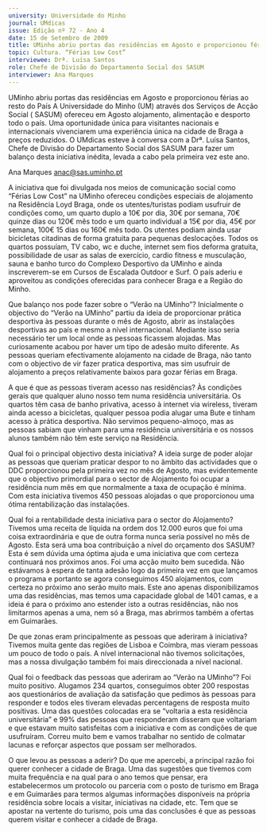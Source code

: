 ```yaml
---
university: Universidade do Minho
journal: UMdicas
issue: Edição nº 72 - Ano 4
date: 15 de Setembro de 2009
title: UMinho abriu portas das residências em Agosto e proporcionou férias ao resto do País
topic: Cultura. “Férias Low Cost”
interviewee: Drª. Luísa Santos
role: Chefe de Divisão do Departamento Social dos SASUM
interviewer: Ana Marques
---
```




UMinho abriu portas das residências em
Agosto e proporcionou férias ao resto do País
A Universidade do Minho (UM) através dos Serviços de Acção
Social ( SASUM) ofereceu em Agosto alojamento, alimentação e desporto
todo o país. Uma oportunidade única para visitantes nacionais e 
internacionais vivenciarem uma experiência única na cidade de Braga a
preços reduzidos. O UMdicas esteve à conversa com a Drª. Luísa Santos,
Chefe de Divisão do Departamento Social dos SASUM para fazer um balanço
desta iniciativa inédita, levada a cabo pela primeira vez este ano.


Ana Marques
anac@sas.uminho.pt


A iniciativa que foi divulgada nos
meios de comunicação social
como “Férias Low Cost” na UMinho
ofereceu condições especiais de
alojamento na Residência Loyd
Braga, onde os utentes/turistas
podiam usufruir de condições
como, um quarto duplo a 10€ por
dia, 30€ por semana, 70€ quinze
dias ou 120€ mês todo e um
quarto individual a 15€ por dia,
45€ por semana, 100€ 15 dias ou
160€ mês todo. Os utentes
podiam ainda usar bicicletas
citadinas de forma gratuita para
pequenas deslocações. Todos os
quartos possuíam, TV cabo, wc e
duche, internet sem fios deforma
gratuita, possibilidade de usar as
salas de exercício, cardio fitness e
musculação, sauna e banho turco
do Complexo Desportivo da
UMinho e ainda inscreverem-se
em Cursos de Escalada Outdoor e
Surf. O país aderiu e aproveitou as
condições oferecidas para
conhecer Braga e a Região do
Minho.


Que balanço nos pode fazer sobre
o “Verão na UMinho”?
Inicialmente o objectivo do “Verão
na UMinho” partiu da ideia de
proporcionar prática desportiva às
pessoas durante o mês de Agosto,
abrir as instalações desportivas
ao país e mesmo a nível
internacional. Mediante isso seria
necessário ter um local onde as
pessoas ficassem alojadas. Mas
curiosamente acabou por haver
um tipo de adesão muito diferente.
As pessoas queriam
efectivamente alojamento na
cidade de Braga, não tanto com o
objectivo de vir fazer pratica
desportiva, mas sim usufruir de
alojamento a preços
relativamente baixos para gozar
férias em Braga.


A que é que as pessoas tiveram
acesso nas residências?
Às condições gerais que qualquer
aluno nosso tem numa residência
universitária. Os quartos têm casa
de banho privativa, acesso à
internet via wireless, tiveram
ainda acesso a bicicletas, qualquer
pessoa podia alugar uma Bute e
tinham acesso à prática
desportiva. Não servimos
pequeno-almoço, mas as pessoas
sabiam que vinham para uma
residência universitária e os
nossos alunos também não têm
este serviço na Residência.


Qual foi o principal objectivo
desta iniciativa?
A ideia surge de poder alojar as
pessoas que queriam praticar
despor to no âmbito das
actividades que o DDC
proporcionou pela primeira vez no
mês de Agosto, mas
evidentemente que o objectivo
primordial para o sector de
Alojamento foi ocupar a residência
num mês em que normalmente a
taxa de ocupação é mínima. Com
esta iniciativa tivemos 450
pessoas alojadas o que
proporcionou uma ótima
rentabilização das instalações.


Qual foi a rentabilidade desta
iniciativa para o sector do
Alojamento?
Tivemos uma receita de líquida na
ordem dos 12.000 euros que foi
uma coisa extraordinária e que de
outra forma nunca seria possível
no mês de Agosto.
Esta será uma boa contribuição a
nível do orçamento dos SASUM?
Esta é sem dúvida uma óptima
ajuda e uma iniciativa que com
certeza continuará nos próximos
anos. Foi uma acção muito bem
sucedida. Não estávamos à
espera de tanta adesão logo da
primeira vez em que lançamos o
programa e portanto se agora
conseguimos 450 alojamentos,
com certeza no próximo ano serão
muito mais. Este ano apenas
disponibilizamos uma das
residências, mas temos uma
capacidade global de 1401 camas,
e a ideia é para o próximo ano
estender isto a outras residências,
não nos limitarmos apenas a uma,
nem só a Braga, mas abrirmos
também a ofertas em Guimarães.


De que zonas eram
principalmente as pessoas que
aderiram à iniciativa?
Tivemos muita gente das regiões
de Lisboa e Coimbra, mas vieram
pessoas um pouco de todo o país.
A nível internacional não tivemos
solicitações, mas a nossa
divulgação também foi mais
direccionada a nível nacional.


Qual foi o feedback das pessoas
que aderiram ao “Verão na
UMinho”?
Foi muito positivo. Alugamos 234
quartos, conseguimos obter 200
respostas aos questionários de
avaliação da satisfação que
pedimos às pessoas para
responder e todos eles tiveram
elevadas percentagens de
resposta muito positivas.
Uma das questões colocadas era
se “voltaria a esta residência
universitária” e 99% das pessoas
que responderam disseram que
voltariam e que estavam muito
satisfeitas com a iniciativa e com
as condições de que usufruíram.
Correu muito bem e vamos
trabalhar no sentido de colmatar
lacunas e reforçar aspectos que
possam ser melhorados.


O que levou as pessoas a aderir?
Do que me apercebi, a principal
razão foi querer conhecer a cidade
de Braga. Uma das sugestões que
tivemos com muita frequência e
na qual para o ano temos que
pensar, era estabelecermos um
protocolo ou parceria com o posto
de turismo em Braga e em
Guimarães para termos algumas
informações disponíveis na
própria residência sobre locais a
visitar, iniciativas na cidade, etc.
Tem que se apostar na vertente do
turismo, pois uma das conclusões
é que as pessoas querem visitar e
conhecer a cidade de Braga.